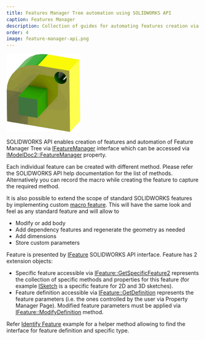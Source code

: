 ```yaml
---
title: Features Manager Tree automation using SOLIDWORKS API
caption: Features Manager
description: Collection of guides for automating features creation via SOLIDWORKS API
order: 4
image: feature-manager-api.png
---
```

![Automating features creation via API](feature-manager-api.png)

SOLIDWORKS API enables creation of features and automation of Feature Manager Tree via [IFeatureManager](https://help.solidworks.com/2013/english/api/sldworksapi/SolidWorks.Interop.sldworks~SolidWorks.Interop.sldworks.IFeatureManager.html) interface which can be accessed via [IModelDoc2::FeatureManager](https://help.solidworks.com/2013/english/api/sldworksapi/solidworks.interop.sldworks~solidworks.interop.sldworks.imodeldoc2~featuremanager.html) property.

Each individual feature can be created with different method. Please refer the SOLIDWORKS API help documentation for the list of methods. Alternatively you can record the macro while creating the feature to capture the required method.

It is also possible to extend the scope of standard SOLIDWORKS features by implementing custom [macro feature](https://help.solidworks.com/2013/english/api/sldworksapiprogguide/macro_features/overview_of_macro_features.htm). This will have the same look and feel as any standard feature and will allow to

* Modify or add body
* Add dependency features and regenerate the geometry as needed
* Add dimensions
* Store custom parameters

Feature is presented by [IFeature](https://help.solidworks.com/2012/english/api/sldworksapi/solidworks.interop.sldworks~solidworks.interop.sldworks.ifeature.html) SOLIDWORKS API interface. Feature has 2 extension objects:

* Specific feature accessible via [IFeature::GetSpecificFeature2](https://help.solidworks.com/2012/english/api/sldworksapi/SolidWorks.Interop.sldworks~SolidWorks.Interop.sldworks.IFeature~GetSpecificFeature2.html) represents the collection of specific methods and properties for this feature (for example [ISketch](https://help.solidworks.com/2012/english/api/sldworksapi/solidworks.interop.sldworks~solidworks.interop.sldworks.isketch_members.html) is a specific feature for 2D and 3D sketches).
* Feature definition accessible via [IFeature::GetDefinition](https://help.solidworks.com/2012/english/api/sldworksapi/solidworks.interop.sldworks~solidworks.interop.sldworks.ifeature~getdefinition.html) represents the feature parameters (i.e. the ones controlled by the user via Property Manager Page). Modified feature parameters must be applied via [IFeature::ModifyDefinition](https://help.solidworks.com/2012/english/api/sldworksapi/solidworks.interop.sldworks~solidworks.interop.sldworks.ifeature~modifydefinition.html) method.

Refer [Identify Feature](identify-feature) example for a helper method allowing to find the interface for feature definition and specific type.
